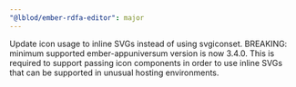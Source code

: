 ```yaml
---
"@lblod/ember-rdfa-editor": major
---
```


Update icon usage to inline SVGs instead of using svgiconset.
BREAKING: minimum supported ember-appuniversum version is now 3.4.0. This is required to support passing icon components in order to use inline SVGs that can be supported in unusual hosting environments.
